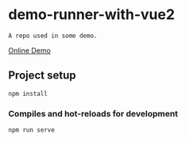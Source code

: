 # demo-runner-with-vue2
```
A repo used in some demo.
```

[Online Demo](https://ViavaCos.github.io/demo-runner-with-vue2)

## Project setup
```
npm install
```

### Compiles and hot-reloads for development
```
npm run serve
```
